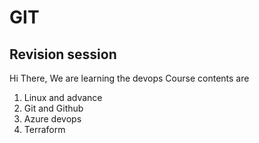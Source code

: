 # GIT
## Revision session
Hi There,
We are learning the devops 
Course contents are 
1. Linux and advance
2. Git and Github
3. Azure devops
4. Terraform

